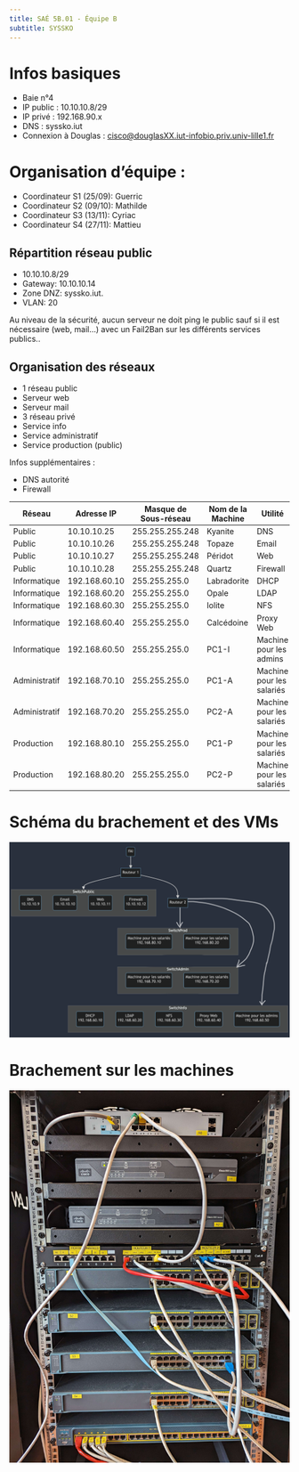```yaml
---
title: SAÉ 5B.01 - Équipe B
subtitle: SYSSKO
---
```


# Infos basiques
- Baie n°4
- IP public : 10.10.10.8/29
- IP privé : 192.168.90.x
- DNS : syssko.iut
- Connexion à Douglas : cisco@douglasXX.iut-infobio.priv.univ-lille1.fr

# Organisation d’équipe :
 - Coordinateur S1 (25/09): Guerric
 - Coordinateur S2 (09/10): Mathilde
 - Coordinateur S3 (13/11): Cyriac
 - Coordinateur S4 (27/11): Mattieu


## Répartition réseau public
- 10.10.10.8/29
- Gateway: 10.10.10.14
- Zone DNZ: syssko.iut.
- VLAN: 20


Au niveau de la sécurité, aucun serveur ne doit ping le public sauf si il est nécessaire (web, mail…) avec un Fail2Ban sur les différents services publics..

## Organisation des réseaux 
   - 1 réseau public
   - Serveur web
   - Serveur mail
   - 3 réseau privé
   - Service info
   - Service administratif
   - Service production (public)

Infos supplémentaires : 
 - DNS autorité
 - Firewall


| Réseau            | Adresse IP        | Masque de Sous-réseau | Nom de la Machine  | Utilité                   |
|-------------------|-------------------|-----------------------|--------------------|---------------------------|
| Public            | 10.10.10.25       | 255.255.255.248       | Kyanite            | DNS                       |
| Public            | 10.10.10.26       | 255.255.255.248       | Topaze             | Email                     |
| Public            | 10.10.10.27       | 255.255.255.248       | Péridot            | Web                       |
| Public            | 10.10.10.28       | 255.255.255.248       | Quartz             | Firewall                  |
| Informatique      | 192.168.60.10     | 255.255.255.0         | Labradorite        | DHCP                      |
| Informatique      | 192.168.60.20     | 255.255.255.0         | Opale              | LDAP                      |
| Informatique      | 192.168.60.30     | 255.255.255.0         | Iolite             | NFS                       |
| Informatique      | 192.168.60.40     | 255.255.255.0         | Calcédoine         | Proxy Web                 |
| Informatique      | 192.168.60.50     | 255.255.255.0         | PC1-I              | Machine pour les admins   |
| Administratif     | 192.168.70.10     | 255.255.255.0         | PC1-A              | Machine pour les salariés |
| Administratif     | 192.168.70.20     | 255.255.255.0         | PC2-A              | Machine pour les salariés |
| Production        | 192.168.80.10     | 255.255.255.0         | PC1-P              | Machine pour les salariés |
| Production        | 192.168.80.20     | 255.255.255.0         | PC2-P              | Machine pour les salariés |

# Schéma du brachement et des VMs
![image](doc/images/diagram-reseau.png)

# Brachement sur les machines
![image-machine](doc/images/cablage_machine.jpg)